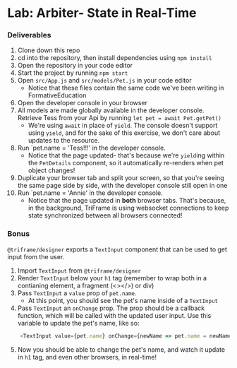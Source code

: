 # Lab: Arbiter- State in Real-Time

### Deliverables

1. Clone down this repo
2. cd into the repository, then install dependencies using `npm install`
3. Open the repository in your code editor
4. Start the project by running `npm start`
5. Open `src/App.js` and `src/models/Pet.js` in your code editor
	* Notice that these files contain the same code we've been writing in FormativeEducation
6. Open the developer console in your browser
7. All models are made globally available in the developer console. Retrieve Tess from your Api by running `let pet = await Pet.getPet()`
	* We're using `await` in place of `yield`. The console doesn't support using `yield`, and for the sake of this exercise, we don't care about updates to the resource.
8. Run `pet.name = 'Tess!!!' in the developer console. 
	* Notice that the page updated- that's because we're `yield`ing within the `PetDetails` component, so it automatically re-renders when pet object changes!
9. Duplicate your browser tab and split your screen, so that you're seeing the same page side by side, with the developer console still open in one
10. Run `pet.name = 'Annie' in the developer console.
	* Notice that the page updated in **both** browser tabs. That's because, in the background, TriFrame is using websocket connections to keep state synchronized between all browsers connected!

### Bonus
`@triframe/designer` exports a `TextInput` component that can be used to get input from the user.
1. Import `TextInput` from `@triframe/designer`
2. Render `TextInput` below your `h1` tag (remember to wrap both in a contianing element, a fragment (<></>) or div)
3. Pass `TextInput` a `value` prop of `pet.name`. 
	* At this point, you should see the pet's name inside of a `TextInput`
4. Pass `TextInput` an `onChange` prop. The prop should be a callback function, which will be called with the updated user input. Use this variable to update the pet's name, like so:
```js
	<TextInput value={pet.name} onChange={newName => pet.name = newName}>
```
5. Now you should be able to change the pet's name, and watch it update in `h1` tag, and even other browsers, in real-time!